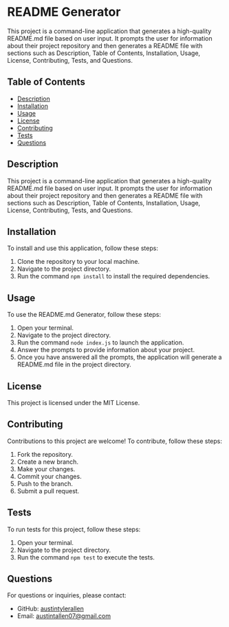 # README Generator

This project is a command-line application that generates a high-quality README.md file based on user input. It prompts the user for information about their project repository and then generates a README file with sections such as Description, Table of Contents, Installation, Usage, License, Contributing, Tests, and Questions.

## Table of Contents

- [Description](#description)
- [Installation](#installation)
- [Usage](#usage)
- [License](#license)
- [Contributing](#contributing)
- [Tests](#tests)
- [Questions](#questions)

## Description

This project is a command-line application that generates a high-quality README.md file based on user input. It prompts the user for information about their project repository and then generates a README file with sections such as Description, Table of Contents, Installation, Usage, License, Contributing, Tests, and Questions.

## Installation

To install and use this application, follow these steps:

1. Clone the repository to your local machine.
2. Navigate to the project directory.
3. Run the command `npm install` to install the required dependencies.

## Usage

To use the README.md Generator, follow these steps:

1. Open your terminal.
2. Navigate to the project directory.
3. Run the command `node index.js` to launch the application.
4. Answer the prompts to provide information about your project.
5. Once you have answered all the prompts, the application will generate a README.md file in the project directory.

## License

This project is licensed under the MIT License.

## Contributing

Contributions to this project are welcome! To contribute, follow these steps:

1. Fork the repository.
2. Create a new branch.
3. Make your changes.
4. Commit your changes.
5. Push to the branch.
6. Submit a pull request.

## Tests

To run tests for this project, follow these steps:

1. Open your terminal.
2. Navigate to the project directory.
3. Run the command `npm test` to execute the tests.

## Questions

For questions or inquiries, please contact:

- GitHub: [austintylerallen](https://github.com/austintylerallen)
- Email: austintallen07@gmail.com

